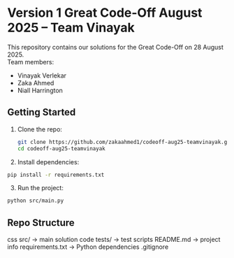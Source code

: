# Version 1 Great Code-Off August 2025 – Team Vinayak

This repository contains our solutions for the Great Code-Off on 28 August 2025.  
Team members:
- Vinayak Verlekar
- Zaka Ahmed  
- Niall Harrington 

## Getting Started
1. Clone the repo:
   ```bash
   git clone https://github.com/zakaahmed1/codeoff-aug25-teamvinayak.git
   cd codeoff-aug25-teamvinayak
   ```

2. Install dependencies:

  ```bash
  pip install -r requirements.txt
  ```

3. Run the project:
  ```bash
  python src/main.py
  ```

## Repo Structure
css
src/        → main solution code
tests/      → test scripts
README.md   → project info
requirements.txt → Python dependencies
.gitignore
